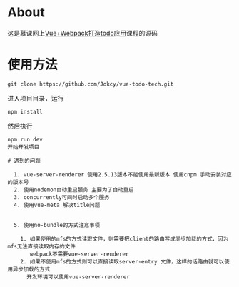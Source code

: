 # About
这是慕课网上[Vue+Webpack打造todo应用](https://www.imooc.com/learn/935)课程的源码

# 使用方法
```
git clone https://github.com/Jokcy/vue-todo-tech.git
```
进入项目目录，运行
```
npm install
```
然后执行
```
npm run dev
开始开发项目

# 遇到的问题

  1. vue-server-renderer 使用2.5.13版本不能使用最新版本 使用cnpm 手动安装对应的版本号
  2. 使用nodemon自动重启服务 主要为了自动重启
  3. concurrently可同时启动多个服务
  4. 使用vue-meta 解决title问题


  5. 使用no-bundle的方式注意事项

    1. 如果使用的mfs的方式读取文件，则需要把client的路由写成同步加载的方式，因为mfs无法直接读取内存的文件
       webpack不需要vue-server-renderer
    2. 如果不使用mfs的方式则可以直接读取server-entry 文件，这样的话路由就可以使用异步加载的方式
      开发环境可以使用vue-server-renderer
